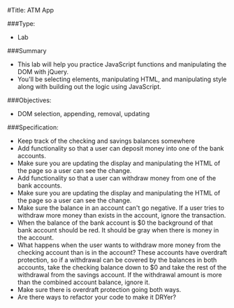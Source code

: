 #Title: ATM App

###Type:
- Lab

###Summary
- This lab will help you practice JavaScript functions and manipulating the DOM with jQuery.
- You'll be selecting elements, manipulating HTML, and manipulating style along
with building out the logic using JavaScript.

###Objectives:
- DOM selection, appending, removal, updating

###Specification:

- Keep track of the checking and savings balances somewhere
- Add functionality so that a user can deposit money into one of the bank accounts.
- Make sure you are updating the display and manipulating the HTML of the page
so a user can see the change.
- Add functionality so that a user can withdraw money from one of the bank accounts.
- Make sure you are updating the display and manipulating the HTML of the page
so a user can see the change.
- Make sure the balance in an account can't go negative. If a user tries to
withdraw more money than exists in the account, ignore the transaction.
- When the balance of the bank account is $0 the background of that bank account
should be red. It should be gray when there is money in the account.
- What happens when the user wants to withdraw more money from the checking
account than is in the account? These accounts have overdraft protection, so if
a withdrawal can be covered by the balances in both accounts, take the checking
balance down to $0 and take the rest of the withdrawal from the savings account.
If the withdrawal amount is more than the combined account balance, ignore it.
- Make sure there is overdraft protection going both ways.
- Are there ways to refactor your code to make it DRYer?
